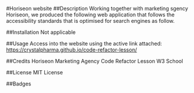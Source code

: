 #Horiseon website
##Description
Working together with marketing sgency Horiseon, we produced the following web application that follows the accessibility standards that is optimised for search engines as follow.

##Installation
Not applicable

##Usage
Access into the website using the active link attached: https://crystalpharma.github.io/code-refactor-lesson/

##Credits
Horiseon Marketing Agency
Code Refactor Lesson
W3 School

##License
MIT License

##Badges
